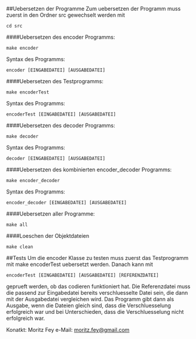 ##Uebersetzen der Programme
Zum uebersetzen der Programm muss zuerst in den Ordner src gewechselt werden mit
```
cd src
```

####Uebersetzen des encoder Programms:
```
make encoder
```
Syntax des Programms:
```
encoder [EINGABEDATEI] [AUSGABEDATEI]
```

####Uebersetzen des Testprogramms:
```
make encoderTest
```
Syntax des Programms:
```
encoderTest [EINGABEDATEI] [AUSGABEDATEI]
```

####Uebersetzen des decoder Programms:
```
make decoder
```
Syntax des Programms:
```
decoder [EINGABEDATEI] [AUSGABEDATEI]
```

####Uebersetzen des kombinierten encoder_decoder Programms:
```
make encoder_decoder
```
Syntax des Programms:
```
encoder_decoder [EINGABEDATEI] [AUSGABEDATEI]
```

####Uebersetzen aller Programme:
```
make all
```

####Loeschen der Objektdateien
```
make clean
```

##Tests
Um die encoder Klasse zu testen muss zuerst das Testprogramm mit make encoderTest
uebersetzt werden. Danach kann mit
```
encoderTest [EINGABEDATEI] [AUSGABEDATEI] [REFERENZDATEI] 
```
geprueft werden, ob das codieren funktioniert hat.
Die Referenzdatei muss die passend zur Eingabedatei bereits verschluesselte Datei 
sein, die dann mit der Ausgabedatei vergleichen wird. Das Programm gibt dann als Ausgabe,
wenn die Dateien gleich sind, dass die Verschluesselung erfolgreich war und bei Unterschieden,
dass die Verschluesselung nicht erfolgreich war.


Konatkt:
Moritz Fey
e-Mail: moritz.fey@gmail.com

